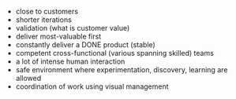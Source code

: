+ close to customers
+ shorter iterations
+ validation (what is customer value)
+ deliver most-valuable first
+ constantly deliver a DONE product (stable)
+ competent cross-functional (various spanning skilled) teams
+ a lot of intense human interaction
+ safe environment where experimentation, discovery, learning are allowed
+ coordination of work using visual management